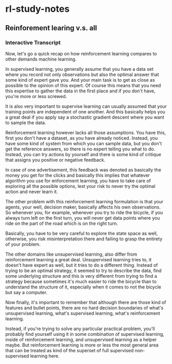 # rl-study-notes

## Reinforement learing v.s. all
### Interactive Transcript
Now, let's go a quick recap on how reinforcement learning compares to other demands machine learning. 

In supervised learning, you generally assume that you have a data set where you record not only observations but also 
the optimal answer that some kind of expert gave you.
And your main task is to get as close as possible to the opinion of this expert. 
Of course this means that you need this expertise to gather the data in the first place and if you don't have, you're more or less screwed. 

It is also very important to supervise learning can usually assumed that 
your training points are independent of one another. 
And this basically helps you a great deal if you apply say a stochastic gradient descent where you want to sample the data. 

Reinforcement learning however lacks all those assumptions. 
You have this, first you don't have a dataset, as you have already noticed. 
Instead, you have some kind of system from which you can sample data, but you don't get the reference answers, 
so there is no expert telling you what to do. 
Instead, you can try actions by yourself and there is some kind of critique that assigns you positive or negative feedback. 

In case of one advertisement, this feedback was denoted as basically the money you get for the clicks and
basically this implies that whatever algorithm you use for enforcement learning, 
you have to take care of exploring all the possible options, lest your risk to never try the optimal action and never learn it. 

The other problem with this reinforcement learning formulation is that your agents, your well, decision maker, 
basically affects his own observations. 
So whenever you, for example, whenever you try to ride the bicycle, 
if you always turn left on the first turn, 
you will never get data points where you ride on the part of the road which is on the right turn. 

Basically, you have to be very careful to explore the state space as well, otherwise, 
you risk misinterpretation there and failing to grasp the entirety of your problem. 


The other domains like unsupervised learning, also differ from reinforcement learning a great deal. 
Unsupervised learning tries to, it doesn't have expert as well, but it tries to do a different thing. 
Instead of trying to be an optimal strategy, it seemed to try to describe the data, 
find some underlying structure and this is very different from trying to find a strategy 
because sometimes it's much easier to ride the bicycle than to understand the structure of it, 
especially when it comes to not the bicycle but say a computer. 

Now finally, it's important to remember that although there are those kind of features and bullet points, 
there are no hard decision boundaries of what's unsupervised learning, 
what's supervised learning, what's reinforcement learning. 

Instead, if you're trying to solve any particular practical problem, 
you'll probably find yourself using it in some combination of supervised learning, 
inside of reinforcement learning, and unsupervised learning as a helper maybe. 
But reinforcement learning is more or less the most general area 
that can be treated as kind of the superset of full supervised non-supervised learning here.
